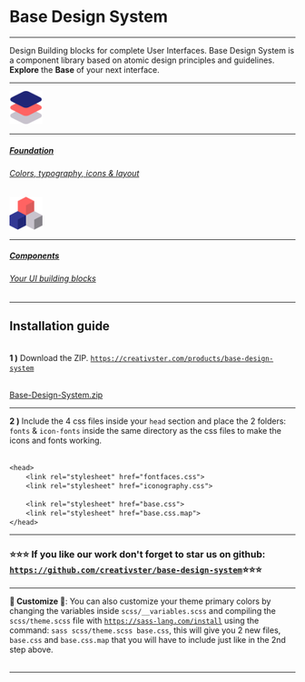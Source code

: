 <h1 class="h1 font-secondary">Base Design System</h1>
<hr class="border-bottom">

<p class="font-primary">
    <span class="font-weight-bold">Design Building blocks for complete User Interfaces</span>. Base Design System is a component library based on atomic design principles and guidelines. <strong class="font-weight-bold">Explore</strong> the <strong class="font-weight-bold">Base</strong> of your next interface.
</p>
<hr class="border-bottom">

<div class="row">
    <div class="col">
        <a href="#/color">
            <div class="box bg-muted shadow p-5">
                    <img src="media/layers.svg" width="58" class="img-fluid"/>
                    <hr>
                    <h5 class="h5 text-primary">Foundation</h5>
                    <h6 class="text-primary">Colors, typography, icons & layout</h6>
            </div>
        </a>
    </div>
    <div class="col">
        <a href="#/alert">
            <div class="box bg-muted shadow p-5">
                <img src="media/cube.svg" width="58" class="img-fluid"/>
                <hr>
                <h5 class="h5 text-primary">Components</h5>
                <h6 class="text-primary">Your UI building blocks</h6>
            </div>
        </a>
    </div>
</div>

<hr class="border-bottom">

<h2 class="h4">Installation guide</h2><br>

<div><strong>1 )</strong> Download the ZIP. <code><a target="_blank" class="underline" href="https://creativster.com/products/base-design-system">https://creativster.com/products/base-design-system</a></code></div><br>

<a href="https://creativster.com/products/base-design-system" class="card bg-white shadow-hover" download><span class="text-primary font-weight-bold font-primary">Base-Design-System.zip</span></a>

<hr class="border-bottom">

<div><strong>2 )</strong> Include the 4 css files inside your <code>head</code> section and place the 2 folders: <code>fonts</code> & <code>icon-fonts</code> inside the same directory as the css files to make the icons and fonts working.</div><br>

    <head>
        <link rel="stylesheet" href="fontfaces.css">
        <link rel="stylesheet" href="iconography.css">

        <link rel="stylesheet" href="base.css">
        <link rel="stylesheet" href="base.css.map">
    </head>
<hr class="border-bottom">

<h3 class="text-center h6">⭐⭐⭐ If you like our work don't forget to star us on github: <code><a target="_blank" class="underline" href="https://github.com/creativster/base-design-system">https://github.com/creativster/base-design-system</a></code>⭐⭐⭐</h3>

<hr class="border-bottom">

<div><strong class="text-primary">🎨 Customize 🎨</strong>: You can also customize your theme primary colors by changing the variables inside <code>scss/__variables.scss</code> and compiling the <code>scss/theme.scss</code> file with <code><a class="underline" href="https://sass-lang.com/install" target="_blank">https://sass-lang.com/install</a></code> using the command: <code>sass scss/theme.scss base.css</code>, this will give you 2 new files, <code>base.css</code> and <code>base.css.map</code> that you will have to include just like in the 2nd step above.</div><br>

<hr class="border-bottom">